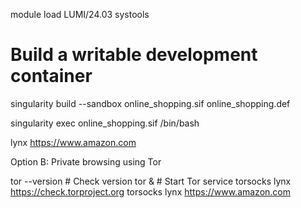 module load LUMI/24.03 systools

# Build a writable development container
singularity build --sandbox online_shopping.sif online_shopping.def

singularity exec online_shopping.sif /bin/bash

lynx https://www.amazon.com

Option B: Private browsing using Tor

tor --version           # Check version
tor &                   # Start Tor service
torsocks lynx https://check.torproject.org
torsocks lynx https://www.amazon.com
